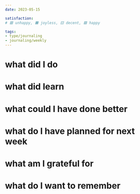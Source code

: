 ```yaml
---
date: 2023-05-15

satisfaction:
# 🟥 unhappy, 🟧 joyless, 🟨 decent, 🟩 happy

tags:
- type/journaling
- journaling/weekly
---
```


# what did I do


# what did Iearn


# what could I have done better


# what do I have planned for next week


# what am I grateful for


# what do I want to remember

